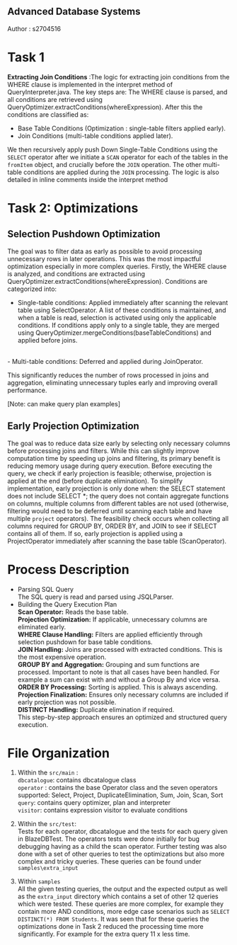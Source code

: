 ## Advanced Database Systems
Author : s2704516

# Task 1
**Extracting Join Conditions** :The logic for extracting join conditions from the WHERE clause is implemented in the interpret method of QueryInterpreter.java. The key steps are:
The WHERE clause is parsed, and all conditions are retrieved using QueryOptimizer.extractConditions(whereExpression). After this the conditions are classified as: <br> 
- Base Table Conditions (Optimization : single-table filters applied early). <br>
- Join Conditions (multi-table conditions applied later). <br>

We then recursively apply push Down Single-Table Conditions using the `SELECT` operator after we initiate a `SCAN` operator for each of the tables in the `fromItem` object, and crucially before the `JOIN` operation. The other multi-table conditions are applied during the `JOIN` processing. The logic is also detailed in inline comments inside the interpret method

# Task 2: Optimizations
## Selection Pushdown Optimization <br>
The goal was to filter data as early as possible to avoid processing unnecessary rows in later operations. This was the most impactful optimization especially in more complex queries. Firstly, the WHERE clause is analyzed, and conditions are extracted using QueryOptimizer.extractConditions(whereExpression).  Conditions are categorized into:
- Single-table conditions: Applied immediately after scanning the relevant table using SelectOperator. A list of these conditions is maintained, and when a table is read, selection is activated using only the applicable conditions. If conditions apply only to a single table, they are merged using QueryOptimizer.mergeConditions(baseTableConditions) and applied before joins.
 <br>
- Multi-table conditions: Deferred and applied during JoinOperator.

This significantly reduces the number of rows processed in joins and aggregation, eliminating unnecessary tuples early and improving overall performance.

[Note: can make query plan examples]
## Early Projection Optimization

The goal was to reduce data size early by selecting only necessary columns before processing joins and filters. While this can slightly improve computation time by speeding up joins and filtering, its primary benefit is reducing memory usage during query execution. Before executing the query, we check if early projection is feasible; otherwise, projection is applied at the end (before duplicate elimination). To simplify implementation, early projection is only done when: the SELECT statement does not include SELECT *; the query does not contain aggregate functions on columns, multiple columns from different tables are not used (otherwise, filtering would need to be deferred until scanning each table and have multiple `project` operators). The feasibility check occurs when collecting all columns required for GROUP BY, ORDER BY, and JOIN to see if SELECT contains all of them. If so, early projection is applied using a ProjectOperator immediately after scanning the base table (ScanOperator). 


# Process Description
- Parsing SQL Query <br>
The SQL query is read and parsed using JSQLParser. <br>
- Building the Query Execution Plan<br>
**Scan Operator:** Reads the base table. <br>
**Projection Optimization:** If applicable, unnecessary columns are eliminated early.  <br>
**WHERE Clause Handling:** Filters are applied efficiently through selection pushdown for base table conditions. <br>
**JOIN Handling:** Joins are processed with extracted conditions. This is the most expensive operation. <br>
**GROUP BY and Aggregation:** Grouping and sum functions are processed. Important to note is that all cases have been handled. For example a sum can exist with and without a Group By and vice versa. <br>
**ORDER BY Processing:** Sorting is applied. This is always ascending. <br>
**Projection Finalization:** Ensures only necessary columns are included if early projection was not possible.<br>
**DISTINCT Handling:** Duplicate elimination if required. <br>
This step-by-step approach ensures an optimized and structured query execution. <br>

# File Organization
1. Within the `src/main` : <br>
`dbcatalogue`: contains dbcatalogue class <br>
`operator` : contains the base Operator class and the seven operators supported: Select, Project, DuplicateElimination, Sum, Join, Scan, Sort <br>
`query`: contains query optimizer, plan and interpreter <br>
`visitor`: contains expression visitor to evaluate conditions <br>

2. Within the `src/test`: <br>
Tests for each operator, dbcatalogue and the tests for each query given in BlazeDBTest. The operators tests were done initially for bug debugging having as a child the scan operator.
Further testing was also done with a set of other queries to test the optimizations but also more complex and tricky queries. These queries can be found under `samples\extra_input`

2. Within `samples` <br>
All the given testing queries, the output and the expected output as well as the `extra_input` directory which contains a set of other 12 queries which were tested. These queries are more complex, for example
they contain more AND conditions, more edge case scenarios such as `SELECT DISTINCT(*) FROM Students`. It was seen that for these queries the optimizations done in Task 2 reduced the processing time
more significantly. For example for the extra query 11 x less time.

